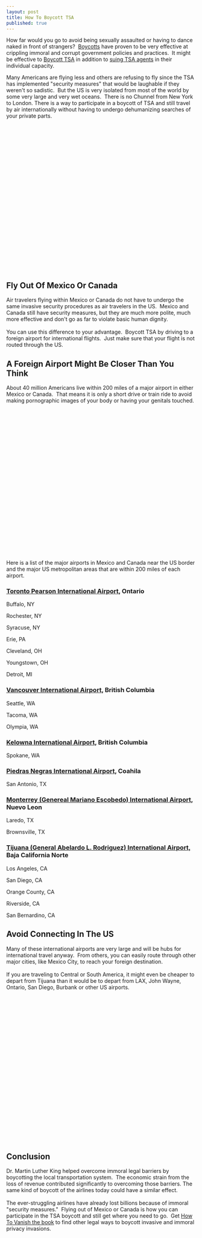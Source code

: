 ```yaml
---
layout: post
title: How To Boycott TSA
published: true
---
```

<p>How far would you go to avoid being sexually assaulted or having to dance naked in front of strangers?  <a href="http://www.howtovanish.com/RosaParks" target="_blank">Boycotts</a> have proven to be very effective at crippling immoral and corrupt government policies and practices.  It might be effective to <a title="boycott TSA" href="http://www.howtovanish.com/2010/12/how-to-boycott-tsa/" target="_blank">Boycott TSA</a> in addition to <a title="sue tsa" href="http://www.howtovanish.com/2010/12/do-you-need-to-sue-a-tsa-agent/" target="_blank">suing TSA agents</a> in their individual capacity.</p>
<p>Many Americans are flying less and others are refusing to fly since the TSA has implemented "security measures" that would be laughable if they weren't so sadistic.  But the US is very isolated from most of the world by some very large and very wet oceans.  There is no Chunnel from New York to London. There is a way to participate in a boycott of TSA and still travel by air internationally without having to undergo dehumanizing searches of your private parts.</p>
<p><object width="480" height="385" classid="clsid:d27cdb6e-ae6d-11cf-96b8-444553540000" codebase="http://download.macromedia.com/pub/shockwave/cabs/flash/swflash.cab#version=6,0,40,0"><param name="src" value="http://www.youtube.com/v/QZM4Bpt3xZU?fs=1" /><embed width="480" height="385" type="application/x-shockwave-flash" src="http://www.youtube.com/v/QZM4Bpt3xZU?fs=1" /></object></p>
<h2>Fly Out Of Mexico Or Canada</h2>
<p>Air travelers flying within Mexico or Canada do not have to undergo the same invasive security procedures as air travelers in the US.  Mexico and Canada still have security measures, but they are much more polite, much more effective and don't go as far to violate basic human dignity. <br/><br/>You can use this difference to your advantage.  Boycott TSA by driving to a foreign airport for international flights.  Just make sure that your flight is not routed through the US.</p>
<h2>A Foreign Airport Might Be Closer Than You Think</h2>
<p>About 40 million Americans live within 200 miles of a major airport in either Mexico or Canada.  That means it is only a short drive or train ride to avoid making pornographic images of your body or having your genitals touched.</p>
<p><object width="480" height="385" classid="clsid:d27cdb6e-ae6d-11cf-96b8-444553540000" codebase="http://download.macromedia.com/pub/shockwave/cabs/flash/swflash.cab#version=6,0,40,0"><param name="src" value="http://www.youtube.com/v/vOSHu-UpQmg?fs=1" /><embed width="480" height="385" type="application/x-shockwave-flash" src="http://www.youtube.com/v/vOSHu-UpQmg?fs=1" /></object></p>
<p>Here is a list of the major airports in Mexico and Canada near the US border and the major US metropolitan areas that are within 200 miles of each airport.</p>
<h3><a href="http://www.gtaa.com/en/home/" target="_blank">Toronto Pearson International Airport</a>, Ontario</h3>
<p>Buffalo, NY</p>
<p>Rochester, NY</p>
<p>Syracuse, NY</p>
<p>Erie, PA</p>
<p>Cleveland, OH</p>
<p>Youngstown, OH</p>
<p>Detroit, MI</p>
<h3><a href="http://www.yvr.ca/en/Default.aspx" target="_blank">Vancouver International Airport</a>, British Columbia</h3>
<p>Seattle, WA</p>
<p>Tacoma, WA</p>
<p>Olympia, WA</p>
<h3><a href="http://www.kelownaairport.com/" target="_blank">Kelowna International Airport</a>, British Columbia</h3>
<p>Spokane, WA</p>
<h3><a href="http://en.wikipedia.org/wiki/Piedras_Negras_International_Airport" target="_blank">Piedras Negras International Airport</a>, Coahila</h3>
<p>San Antonio, TX</p>
<h3><a href="http://en.wikipedia.org/wiki/General_Mariano_Escobedo_International_Airport" target="_blank">Monterrey (Genereal Mariano Escobedo) International Airport</a>, Nuevo Leon</h3>
<p>Laredo, TX</p>
<p>Brownsville, TX</p>
<h3><a href="http://www.aeropuertosgap.com.mx/english/airports/tijuana-airport.html" target="_blank">Tijuana (General Abelardo L. Rodriguez) International Airport,</a> Baja California Norte</h3>
<p>Los Angeles, CA</p>
<p>San Diego, CA</p>
<p>Orange County, CA</p>
<p>Riverside, CA</p>
<p>San Bernardino, CA</p>
<h2>Avoid Connecting In The US</h2>
<p>Many of these international airports are very large and will be hubs for international travel anyway.  From others, you can easily route through other major cities, like Mexico City, to reach your foreign destination. <br/><br/> If you are traveling to Central or South America, it might even be cheaper to depart from Tijuana than it would be to depart from LAX, John Wayne, Ontario, San Diego, Burbank or other US airports.</p>
<p><object width="480" height="385" classid="clsid:d27cdb6e-ae6d-11cf-96b8-444553540000" codebase="http://download.macromedia.com/pub/shockwave/cabs/flash/swflash.cab#version=6,0,40,0"><param name="src" value="http://www.youtube.com/v/hrq86qV2x2s?fs=1" /><embed width="480" height="385" type="application/x-shockwave-flash" src="http://www.youtube.com/v/hrq86qV2x2s?fs=1" /></object></p>
<h2>Conclusion</h2>
<p>Dr. Martin Luther King helped overcome immoral legal barriers by boycotting the local transportation system.  The economic strain from the loss of revenue contributed significantly to overcoming those barriers. The same kind of boycott of the airlines today could have a similar effect. <br/><br/> The ever-struggling airlines have already lost billions because of immoral "security measures."  Flying out of Mexico or Canada is how you can participate in the TSA boycott and still get where you need to go.  Get <a title="Privacy Book" href="http://www.howtovanish.com/products/how-to-vanish-book/" target="_blank">How To Vanish the book</a> to find other legal ways to boycott invasive and immoral privacy invasions.</p>
